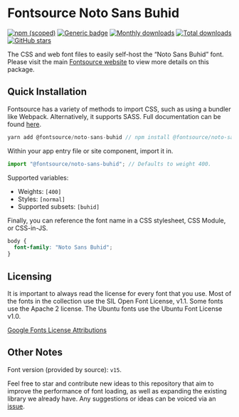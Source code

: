 # Fontsource Noto Sans Buhid

[![npm (scoped)](https://img.shields.io/npm/v/@fontsource/noto-sans-buhid?color=brightgreen)](https://www.npmjs.com/package/@fontsource/noto-sans-buhid) [![Generic badge](https://img.shields.io/badge/fontsource-passing-brightgreen)](https://github.com/fontsource/fontsource) [![Monthly downloads](https://badgen.net/npm/dm/@fontsource/noto-sans-buhid)](https://github.com/fontsource/fontsource) [![Total downloads](https://badgen.net/npm/dt/@fontsource/noto-sans-buhid)](https://github.com/fontsource/fontsource) [![GitHub stars](https://img.shields.io/github/stars/fontsource/fontsource.svg?style=social&label=Star)](https://github.com/fontsource/fontsource/stargazers)

The CSS and web font files to easily self-host the “Noto Sans Buhid” font. Please visit the main [Fontsource website](https://fontsource.org/fonts/noto-sans-buhid) to view more details on this package.

## Quick Installation

Fontsource has a variety of methods to import CSS, such as using a bundler like Webpack. Alternatively, it supports SASS. Full documentation can be found [here](https://fontsource.org/docs/introduction).

```javascript
yarn add @fontsource/noto-sans-buhid // npm install @fontsource/noto-sans-buhid
```

Within your app entry file or site component, import it in.

```javascript
import "@fontsource/noto-sans-buhid"; // Defaults to weight 400.
```

Supported variables:

- Weights: `[400]`
- Styles: `[normal]`
- Supported subsets: `[buhid]`

Finally, you can reference the font name in a CSS stylesheet, CSS Module, or CSS-in-JS.

```css
body {
  font-family: "Noto Sans Buhid";
}
```



## Licensing

It is important to always read the license for every font that you use.
Most of the fonts in the collection use the SIL Open Font License, v1.1. Some fonts use the Apache 2 license. The Ubuntu fonts use the Ubuntu Font License v1.0.

[Google Fonts License Attributions](https://fonts.google.com/attribution)

## Other Notes

Font version (provided by source): `v15`.

Feel free to star and contribute new ideas to this repository that aim to improve the performance of font loading, as well as expanding the existing library we already have. Any suggestions or ideas can be voiced via an [issue](https://github.com/fontsource/fontsource/issues).
